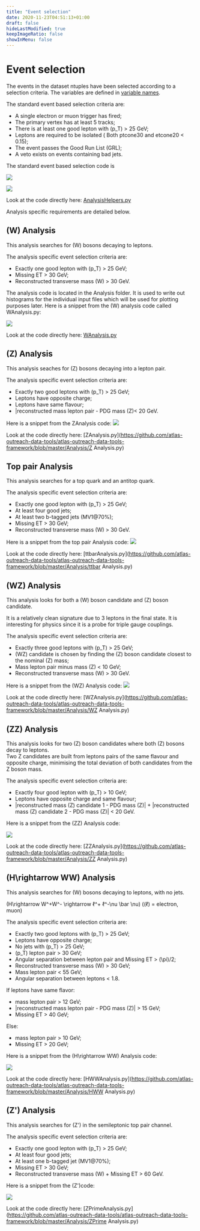 ```yaml
---
title: "Event selection"
date: 2020-11-23T04:51:13+01:00
draft: false
hideLastModified: true
keepImageRatio: false
showInMenu: false
---
```


# Event selection

The events in the dataset ntuples have been selected according to a selection criteria.  The variables are defined in [variable names](https://cheatham1.gitbooks.io/openatlasdatatools/content/variable_names.html).

The standard event based selection criteria are:

* A single electron or muon trigger has fired;
* The primary vertex has at least 5 tracks;
* There is at least one good lepton with \(p_T\) > 25 GeV;
* Leptons are required to be isolated
( Both ptcone30 and etcone20 < 0.15);  
* The event passes the Good Run List (GRL);
* A veto exists on events containing bad jets.

The standard event based selection code is 

![](pictures/CodeSnippet/GoodLepton.png)

![](pictures/CodeSnippet/StandardEventSelection.png)

Look at the code directly here: 
[AnalysisHelpers.py](https://github.com/atlas-outreach-data-tools/atlas-outreach-data-tools-framework/blob/master/Analysis/AnalysisHelpers.py)


Analysis specific requirements are detailed below.

## \(W\) Analysis

This analysis searches for \(W\) bosons decaying to leptons. 

The analysis specific event selection criteria are:

* Exactly one good lepton with \(p_T\) > 25 GeV; 
* Missing ET > 30 GeV;
* Reconstructed transverse mass \(W\) > 30 GeV.

The analysis code is located in the Analysis folder. It is used to write out histograms for the individual input files which will be used for plotting purposes later.
Here is a snippet from the \(W\) analysis code called  WAnalysis.py:

![](pictures/CodeSnippet/WcodeSnippet.png)

Look at the code directly here: [WAnalysis.py](https://github.com/atlas-outreach-data-tools/atlas-outreach-data-tools-framework/blob/master/Analysis/WAnalysis.py)
## \(Z\) Analysis

This analysis seaches for \(Z\) bosons decaying into a lepton pair. 

The analysis specific event selection criteria are:

* Exactly two good leptons with \(p_T\) > 25 GeV; 
* Leptons have opposite charge;
* Leptons have same flavour; 
* |reconstructed mass lepton pair - PDG mass \(Z\)< 20 GeV.

Here is a snippet from the ZAnalysis code:
![](pictures/CodeSnippet/ZcodeSnippet.png)

Look at the code directly here: [ZAnalysis.py](https://github.com/atlas-outreach-data-tools/atlas-outreach-data-tools-framework/blob/master/Analysis/Z
Analysis.py)

## Top pair Analysis

This analysis searches for a top quark and an antitop quark.

The analysis specific event selection criteria are:

* Exactly one good lepton with \(p_T\) > 25 GeV; 
* At least four good jets;
* At least two b-tagged jets (MV1@70%);
* Missing ET > 30 GeV;
* Reconstructed transverse mass \(W\) > 30 GeV.

Here is a snippet from the top pair Analysis code:
![](pictures/CodeSnippet/ttbarcodeSnippet.png)

Look at the code directly here: [ttbarAnalysis.py](https://github.com/atlas-outreach-data-tools/atlas-outreach-data-tools-framework/blob/master/Analysis/ttbar
Analysis.py)

## \(WZ\) Analysis

This analysis looks for both a \(W\) boson candidate and \(Z\) boson candidate.

It is a relatively clean signature due to 3 leptons in the final state.  It is interesting for physics since it is a probe for triple gauge couplings.

The analysis specific event selection criteria are:

* Exactly three good leptons with \(p_T\) > 25 GeV;
* \(WZ\) candidate is chosen by finding the \(Z\) boson candidate closest to the nominal \(Z\) mass;
* Mass lepton pair minus mass \(Z\) < 10 GeV;
* Reconstructed transverse mass \(W\) > 30 GeV.

Here is a snippet from the \(WZ\) Analysis code:
![](pictures/CodeSnippet/WZcodeSnippet.png)

Look at the code directly here: [WZAnalysis.py](https://github.com/atlas-outreach-data-tools/atlas-outreach-data-tools-framework/blob/master/Analysis/WZ
Analysis.py)

## \(ZZ\) Analysis

This analysis looks for two \(Z\) boson candidates where both \(Z\) bosons decay to leptons.  
Two Z candidates are built from leptons pairs of the same flavour and opposite charge, minimising the total deviation of both candidates from the Z boson mass.

The analysis specific event selection criteria are:

* Exactly four good lepton with \(p_T\) > 10 GeV;
* Leptons have opposite charge and same flavour; 
* |reconstructed mass \(Z\) candidate 1 - PDG mass \(Z\)| + |reconstructed mass \(Z\) candidate 2 - PDG mass \(Z\)| < 20 GeV.

Here is a snippet from the \(ZZ\) Analysis code:

![](pictures/CodeSnippet/ZZcodeSnippet.png)

Look at the code directly here: [ZZAnalysis.py](https://github.com/atlas-outreach-data-tools/atlas-outreach-data-tools-framework/blob/master/Analysis/ZZ
Analysis.py)

## \(H\rightarrow WW\) Analysis

This analysis searches for \(W\) bosons decaying to leptons, with no jets.

\(H\rightarrow W^+W^- \rightarrow ℓ^+ ℓ^-\nu  \bar \nu\) (\(ℓ\) = electron, muon)

The analysis specific event selection criteria are:

* Exactly two good leptons with \(p_T\) > 25 GeV;
* Leptons have opposite charge;
* No jets with \(p_T\) > 25 GeV;
* \(p_T\) lepton pair > 30 GeV;
* Angular separation between lepton pair and Missing ET > \(\pi\)/2;
* Reconstructed transverse mass \(W\) > 30 GeV;
* Mass lepton pair < 55 GeV;
* Angular separation between leptons < 1.8.
 
 
If leptons have same flavor:
* mass lepton pair > 12 GeV;
* |reconstructed mass lepton pair - PDG mass \(Z\)| > 15 GeV;
* Missing ET > 40 GeV;
 
Else:
* mass lepton pair > 10 GeV;
* Missing ET > 20 GeV;




Here is a snippet from the \(H\rightarrow WW\) Analysis code:

![](pictures/CodeSnippet/HWWcodeSnippet.png)

Look at the code directly here: [HWWAnalysis.py](https://github.com/atlas-outreach-data-tools/atlas-outreach-data-tools-framework/blob/master/Analysis/HWW
Analysis.py)

## \(Z'\) Analysis

This analysis searches for \(Z'\) in the semileptonic top pair channel.

The analysis specific event selection criteria are:

* Exactly one good lepton with \(p_T\) > 25 GeV;
* At least four good jets;
* At least one b-tagged jet (MV1@70%); 
* Missing ET > 30 GeV;
* Reconstructed transverse mass \(W\) + Missing ET > 60 GeV.

Here is a snippet from the \(Z'\)code:

![](pictures/CodeSnippet/ZprimecodeSnippet.png)

Look at the code directly here: [ZPrimeAnalysis.py](https://github.com/atlas-outreach-data-tools/atlas-outreach-data-tools-framework/blob/master/Analysis/ZPrime
Analysis.py)